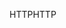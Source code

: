 <span data-ttu-id="7ce65-101">HTTP</span><span class="sxs-lookup"><span data-stu-id="7ce65-101">HTTP</span></span>